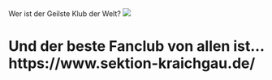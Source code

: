 <html>
     <head>
         <title>
             Das ist die TSG
         </title>
     </head>
     <body>
         Wer ist der Geilste Klub der Welt?
         <img src="https://www.google.de/url?sa=i&rct=j&q=&esrc=s&source=images&cd=&cad=rja&uact=8&ved=2ahUKEwiv3-PyvvfdAhWFDOwKHbsTDbMQjRx6BAgBEAU&url=https%3A%2F%2Fde.wikipedia.org%2Fwiki%2FDatei%3ALogo_TSG_Hoffenheim.svg&psig=AOvVaw0RVT8NHn9xVdA1R6LznLSy&ust=1539110323051427"/>
         <h1>
             Und der beste Fanclub von allen ist... https://www.sektion-kraichgau.de/
         </h1>
     </body>
 </html>
